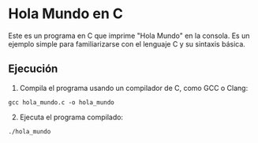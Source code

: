 # Hola Mundo en C

Este es un programa en C que imprime "Hola Mundo" en la consola. Es un ejemplo simple para familiarizarse con el lenguaje C y su sintaxis básica.

## Ejecución

1. Compila el programa usando un compilador de C, como GCC o Clang:

```
gcc hola_mundo.c -o hola_mundo
```

2. Ejecuta el programa compilado:

```
./hola_mundo
```
